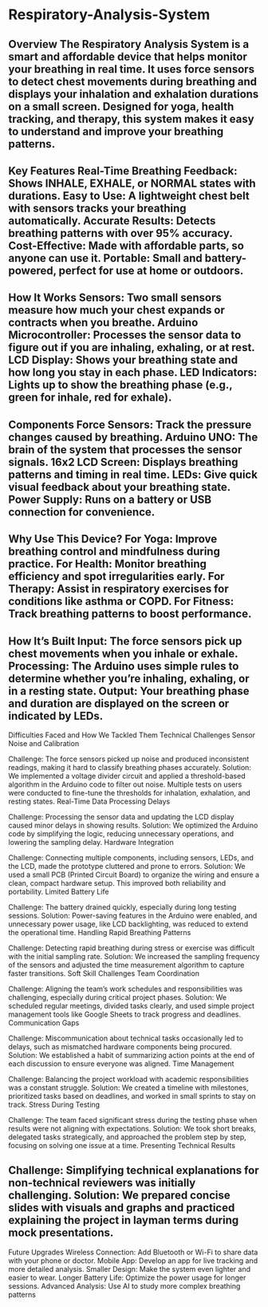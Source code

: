 # Respiratory-Analysis-System
Overview
The Respiratory Analysis System is a smart and affordable device that helps monitor your breathing in real time. It uses force sensors to detect chest movements during breathing and displays your inhalation and exhalation durations on a small screen. Designed for yoga, health tracking, and therapy, this system makes it easy to understand and improve your breathing patterns.
--------------------------------------------------------------------------------------------------------------------------------------------------------------------------------------------------------------------
Key Features
Real-Time Breathing Feedback: Shows INHALE, EXHALE, or NORMAL states with durations.
Easy to Use: A lightweight chest belt with sensors tracks your breathing automatically.
Accurate Results: Detects breathing patterns with over 95% accuracy.
Cost-Effective: Made with affordable parts, so anyone can use it.
Portable: Small and battery-powered, perfect for use at home or outdoors.
------------------------------------------------------------------------------------------------------------------------


How It Works
Sensors: Two small sensors measure how much your chest expands or contracts when you breathe.
Arduino Microcontroller: Processes the sensor data to figure out if you are inhaling, exhaling, or at rest.
LCD Display: Shows your breathing state and how long you stay in each phase.
LED Indicators: Lights up to show the breathing phase (e.g., green for inhale, red for exhale).
-----------------------------------------------------------------------------------------------------------------------------

Components
Force Sensors: Track the pressure changes caused by breathing.
Arduino UNO: The brain of the system that processes the sensor signals.
16x2 LCD Screen: Displays breathing patterns and timing in real time.
LEDs: Give quick visual feedback about your breathing state.
Power Supply: Runs on a battery or USB connection for convenience.
---------------------------------------------------------------------------------------------------------------------

Why Use This Device?
For Yoga: Improve breathing control and mindfulness during practice.
For Health: Monitor breathing efficiency and spot irregularities early.
For Therapy: Assist in respiratory exercises for conditions like asthma or COPD.
For Fitness: Track breathing patterns to boost performance.
-------------------------------------------------------------------------------------------------------------------------
How It’s Built
Input: The force sensors pick up chest movements when you inhale or exhale.
Processing: The Arduino uses simple rules to determine whether you’re inhaling, exhaling, or in a resting state.
Output: Your breathing phase and duration are displayed on the screen or indicated by LEDs.
----------------------------------------------------------------------------------------------------------------------------------------------------------------------------------------------------------------

Difficulties Faced and How We Tackled Them
Technical Challenges
Sensor Noise and Calibration

Challenge: The force sensors picked up noise and produced inconsistent readings, making it hard to classify breathing phases accurately.
Solution: We implemented a voltage divider circuit and applied a threshold-based algorithm in the Arduino code to filter out noise. Multiple tests on users were conducted to fine-tune the thresholds for inhalation, exhalation, and resting states.
Real-Time Data Processing Delays

Challenge: Processing the sensor data and updating the LCD display caused minor delays in showing results.
Solution: We optimized the Arduino code by simplifying the logic, reducing unnecessary operations, and lowering the sampling delay.
Hardware Integration

Challenge: Connecting multiple components, including sensors, LEDs, and the LCD, made the prototype cluttered and prone to errors.
Solution: We used a small PCB (Printed Circuit Board) to organize the wiring and ensure a clean, compact hardware setup. This improved both reliability and portability.
Limited Battery Life

Challenge: The battery drained quickly, especially during long testing sessions.
Solution: Power-saving features in the Arduino were enabled, and unnecessary power usage, like LCD backlighting, was reduced to extend the operational time.
Handling Rapid Breathing Patterns

Challenge: Detecting rapid breathing during stress or exercise was difficult with the initial sampling rate.
Solution: We increased the sampling frequency of the sensors and adjusted the time measurement algorithm to capture faster transitions.
Soft Skill Challenges
Team Coordination

Challenge: Aligning the team’s work schedules and responsibilities was challenging, especially during critical project phases.
Solution: We scheduled regular meetings, divided tasks clearly, and used simple project management tools like Google Sheets to track progress and deadlines.
Communication Gaps

Challenge: Miscommunication about technical tasks occasionally led to delays, such as mismatched hardware components being procured.
Solution: We established a habit of summarizing action points at the end of each discussion to ensure everyone was aligned.
Time Management

Challenge: Balancing the project workload with academic responsibilities was a constant struggle.
Solution: We created a timeline with milestones, prioritized tasks based on deadlines, and worked in small sprints to stay on track.
Stress During Testing

Challenge: The team faced significant stress during the testing phase when results were not aligning with expectations.
Solution: We took short breaks, delegated tasks strategically, and approached the problem step by step, focusing on solving one issue at a time.
Presenting Technical Results

Challenge: Simplifying technical explanations for non-technical reviewers was initially challenging.
Solution: We prepared concise slides with visuals and graphs and practiced explaining the project in layman terms during mock presentations.
-------------------------------------------------------------------------------------------------------------------------------------------------------------------------------------------


Future Upgrades
Wireless Connection: Add Bluetooth or Wi-Fi to share data with your phone or doctor.
Mobile App: Develop an app for live tracking and more detailed analysis.
Smaller Design: Make the system even lighter and easier to wear.
Longer Battery Life: Optimize the power usage for longer sessions.
Advanced Analysis: Use AI to study more complex breathing patterns

